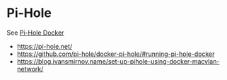 # Pi-Hole

See [Pi-Hole Docker](https://hub.docker.com/r/pihole/pihole/)

- https://pi-hole.net/
- https://github.com/pi-hole/docker-pi-hole/#running-pi-hole-docker
- https://blog.ivansmirnov.name/set-up-pihole-using-docker-macvlan-network/

